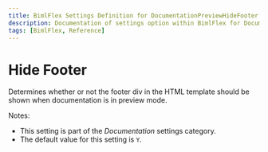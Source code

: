 ```yaml
---
title: BimlFlex Settings Definition for DocumentationPreviewHideFooter
description: Documentation of settings option within BimlFlex for DocumentationPreviewHideFooter
tags: [BimlFlex, Reference]
---
```


# Hide Footer

Determines whether or not the footer div in the HTML template should be shown when documentation is in preview mode.

Notes:

* This setting is part of the *Documentation* settings category.
* The default value for this setting is `Y`.
